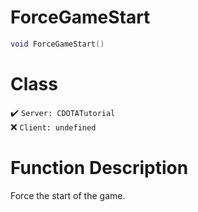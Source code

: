 # ForceGameStart
```lua
void ForceGameStart()
```
# Class
✔️ `Server: CDOTATutorial`  
❌ `Client: undefined`  

# Function Description
Force the start of the game.
